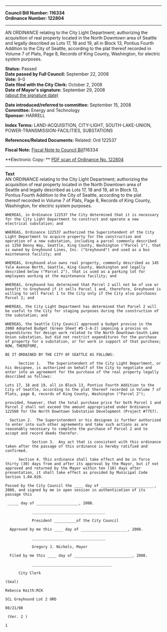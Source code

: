 * * * * *  
  
**Council Bill Number: [](#h0)[](#h2)116334**   
**Ordinance Number: 122804**  
  
* * * * *  
  
AN ORDINANCE relating to the City Light Department; authorizing the acquisition of real property located in the North Downtown area of Seattle and legally described as Lots 17, 18 and 19, all in Block 13, Pontius Fourth Addition to the City of Seattle, according to the plat thereof recorded in Volume 7 of Plats, Page 8, Records of King County, Washington, for electric system purposes.  
  
**Status:** Passed   
**Date passed by Full Council:** September 22, 2008   
**Vote:** 9-0   
**Date filed with the City Clerk:** October 2, 2008   
**Date of Mayor's signature:** September 29, 2008   
[(about the signature date)](/~public/approvaldate.htm)   
  
  
**Date introduced/referred to committee:** September 15, 2008   
**Committee:** Energy and Technology   
**Sponsor:** HARRELL   
  
**Index Terms:** LAND-ACQUISITION, CITY-LIGHT, SOUTH-LAKE-UNION, POWER-TRANSMISSION-FACILITIES, SUBSTATIONS  
  
**References/Related Documents:** Related: Ord 122537  
  
**Fiscal Note:** [Fiscal Note to Council Bill](http://clerk.seattle.gov/~public/fnote/116334.htm)[](#h1)[](#h3)116334  
  
**Electronic Copy: ** [PDF scan of Ordinance No. 122804](/~archives/Ordinances/Ord_122804.pdf)  
  
* * * * *  
  
**Text**  
    AN ORDINANCE relating to the City Light Department; authorizing the  
    acquisition of real property located in the North Downtown area of  
    Seattle and legally described as Lots 17, 18 and 19, all in Block 13,  
    Pontius Fourth Addition to the City of Seattle, according to the plat  
    thereof recorded in Volume 7 of Plats, Page 8, Records of King County,  
    Washington, for electric system purposes.  
  
    WHEREAS, in Ordinance 122537 the City determined that it is necessary  
    for the City Light Department to construct and operate a new  
    electrical substation; and  
  
    WHEREAS, Ordinance 122537 authorized the Superintendent of the City  
    Light Department to acquire property for the construction and  
    operation of a new substation, including a parcel commonly described  
    as 1250 Denny Way, Seattle, King County, Washington ("Parcel 1"), that  
    is owned by Greyhound Lines, Inc. ("Greyhound") and used as a bus  
    maintenance facility; and  
  
    WHEREAS, Greyhound also owns real property, commonly described as 145  
    Yale Avenue North, Seattle, King County, Washington and legally  
    described below ("Parcel 2"), that is used as a parking lot for  
    employees working at the maintenance facility; and  
  
    WHEREAS, Greyhound has determined that Parcel 2 will not be of use or  
    benefit to Greyhound if it sells Parcel 1 and, therefore, Greyhound is  
    willing to sell Parcel 1 to the City only if the City also purchases  
    Parcel 2; and  
  
    WHEREAS, the City Light Department has determined that Parcel 2 will  
    be useful to the City for staging purposes during the construction of  
    the substation; and  
  
    WHEREAS, the Seattle City Council approved a budget proviso in the  
    2008 Adopted Budget (Green Sheet #5-1-A-2) imposing a proviso on  
    expenditures for design work related to the North Downtown-South Lake  
    Union substation, but did not restrict expenditures for the purchase  
    of property for a substation, or for work in support of that purchase;  
    NOW, THEREFORE,  
  
    BE IT ORDAINED BY THE CITY OF SEATTLE AS FOLLOWS:  
  
          Section 1.   The Superintendent of the City Light Department, or  
    his designee, is authorized on behalf of the City to negotiate and  
    enter into an agreement for the purchase of the real property legally  
    described as follows:  
  
    Lots 17, 18 and 19, all in Block 13, Pontius Fourth Addition to the  
    City of Seattle, according to the plat thereof recorded in Volume 7 of  
    Plats, page 8, records of King County, Washington ("Parcel 2");  
  
    provided, however, that the total purchase price for both Parcel 1 and  
    Parcel 2 shall not exceed the amount appropriated under Ordinance  
    122560 for the North Downtown Substation Development (Project #7757).  
  
      Section 2.  The Superintendent or his designee is further authorized  
    to enter into such other agreements and take such actions as are  
    reasonably necessary to complete the purchase of Parcel 2 and to  
    accept and record deeds therefor.  
  
                Section 3.  Any act that is consistent with this ordinance  
    taken after the passage of this ordinance is hereby ratified and  
    confirmed.  
  
          Section 4. This ordinance shall take effect and be in force  
    thirty (30) days from and after its approval by the Mayor, but if not  
    approved and returned by the Mayor within ten (10) days after  
    presentation, it shall take effect as provided by Municipal Code  
    Section 1.04.020.  
  
    Passed by the City Council the ____ day of ________________________,  
    2008, and signed by me in open session in authentication of its  
    passage this  
  
     _____ day of ___________________, 2008.  
  
                _________________________________  
  
                President __________of the City Council  
  
      Approved by me this ____ day of _____________________, 2008.  
  
                _________________________________  
  
                Gregory J. Nickels, Mayor  
  
      Filed by me this ____ day of __________________________, 2008.  
  
                ____________________________________  
  
          City Clerk  
  
    (Seal)  
  
    Rebecca Keith:RCK  
  
    SCL Greyhound Lot 2 ORD  
  
    08/21/08  
  
     (Ver. 2 )  
  
    1  
